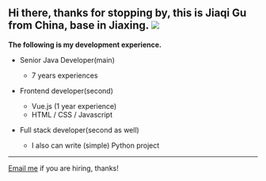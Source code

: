 Hi there, thanks for stopping by, this is **Jiaqi Gu** from China, base in Jiaxing.
![]( https://visitor-badge.glitch.me/badge?page_id=githubgujiaqi)
---

**The following is my development experience.**

- Senior Java Developer(main)
  - 7 years experiences

- Frontend developer(second)
  - Vue.js (1 year experience)
  - HTML / CSS / Javascript
  
- Full stack developer(second as well)
  - I also can write (simple) Python project

---

[Email me](mailto:droidqw@gmail.com?subject=Hiring_from_GitHub) if you are hiring, thanks!

